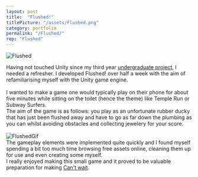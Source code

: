 ```yaml
---
layout: post
title:  "Flushed!"
titlePicture: "/assets/Flushed.png"
category: portfolio
permalink: "/Flushed/"
rep: "Flushed"
---
```


<!--end-excerpt-->

![Flushed]({{site.url}}/assets/FlushedMenu.png)

Having not touched Unity since my third year [undergraduate project][proteinVisualiserLink], I needed a refresher. I developed Flushed! over half a week with the aim of refamiliarising myself with the Unity game engine.\
\
I wanted to make a game one would typically play on their phone for about five minutes while sitting on the toilet (hence the theme) like Temple Run or Subway Surfers.\
The aim of the game is as follows: you play as an unfortunate rubber ducky that has just been flushed away and have to go as far down the plumbing as you can whilst avoiding obstacles and collecting jewelery for your score.\
\
![FlushedGif]({{site.url}}/assets/Flushed.gif)\
The gameplay elements were implemented quite quickly and I found myself spending a bit too much time browsing free assets online, cleaning them up for use and even creating some myself.\
I really enjoyed making this small game and it proved to be valuable preparation for making [Can't wait][CantWait].

[proteinVisualiserLink]: {{site.url}}/Unity_Protein_Visualiser/
[CantWait]: {{site.url}}/Cant_Wait/


